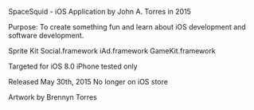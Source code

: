 SpaceSquid - iOS Application by John A. Torres in 2015

Purpose: To create something fun and learn about iOS development and software development.

Sprite Kit
Social.framework
iAd.framework
GameKit.framework

Targeted for iOS 8.0
iPhone tested only

Released May 30th, 2015
No longer on iOS store

Artwork by Brennyn Torres
